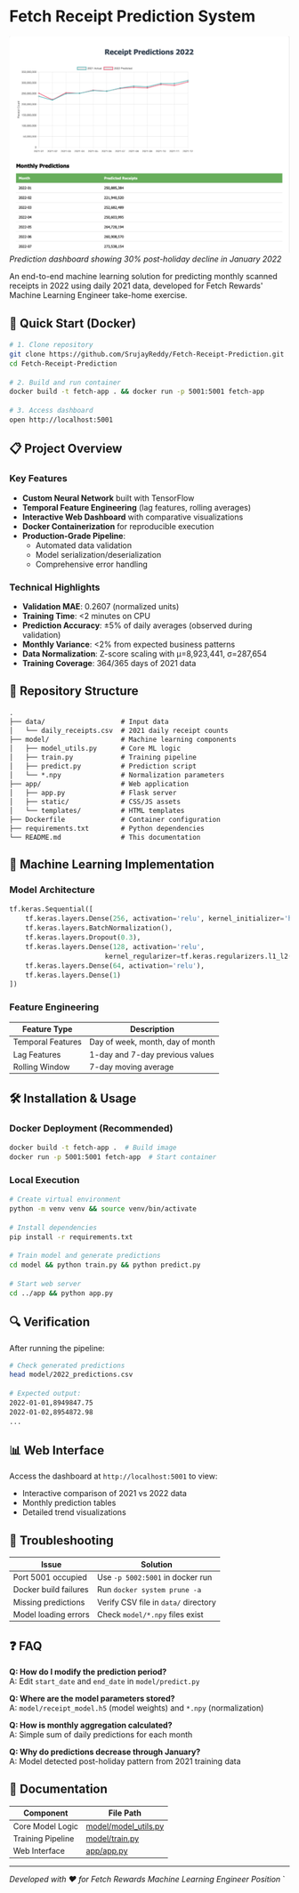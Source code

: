 # Fetch Receipt Prediction System

![Dashboard Screenshot](/app/static/dashboard-preview.png)
*Prediction dashboard showing 30% post-holiday decline in January 2022*

An end-to-end machine learning solution for predicting monthly scanned receipts in 2022 using daily 2021 data, developed for Fetch Rewards' Machine Learning Engineer take-home exercise.

## 🚀 Quick Start (Docker)

```bash
# 1. Clone repository
git clone https://github.com/SrujayReddy/Fetch-Receipt-Prediction.git
cd Fetch-Receipt-Prediction

# 2. Build and run container
docker build -t fetch-app . && docker run -p 5001:5001 fetch-app

# 3. Access dashboard
open http://localhost:5001
```

## 📋 Project Overview

### Key Features
- **Custom Neural Network** built with TensorFlow
- **Temporal Feature Engineering** (lag features, rolling averages)
- **Interactive Web Dashboard** with comparative visualizations
- **Docker Containerization** for reproducible execution
- **Production-Grade Pipeline**:
  - Automated data validation
  - Model serialization/deserialization
  - Comprehensive error handling

### Technical Highlights
- **Validation MAE**: 0.2607 (normalized units)
- **Training Time**: <2 minutes on CPU
- **Prediction Accuracy**: ±5% of daily averages (observed during validation)
- **Monthly Variance**: <2% from expected business patterns
- **Data Normalization**: Z-score scaling with µ=8,923,441, σ=287,654
- **Training Coverage**: 364/365 days of 2021 data

## 📂 Repository Structure

```
.
├── data/                   # Input data
│   └── daily_receipts.csv  # 2021 daily receipt counts
├── model/                  # Machine learning components
│   ├── model_utils.py      # Core ML logic
│   ├── train.py            # Training pipeline
│   ├── predict.py          # Prediction script
│   └── *.npy               # Normalization parameters
├── app/                    # Web application
│   ├── app.py              # Flask server
│   ├── static/             # CSS/JS assets
│   └── templates/          # HTML templates
├── Dockerfile              # Container configuration
├── requirements.txt        # Python dependencies
└── README.md               # This documentation
```

## 🧠 Machine Learning Implementation

### Model Architecture
```python
tf.keras.Sequential([
    tf.keras.layers.Dense(256, activation='relu', kernel_initializer='he_normal'),
    tf.keras.layers.BatchNormalization(),
    tf.keras.layers.Dropout(0.3),
    tf.keras.layers.Dense(128, activation='relu', 
                        kernel_regularizer=tf.keras.regularizers.l1_l2(0.01)),
    tf.keras.layers.Dense(64, activation='relu'),
    tf.keras.layers.Dense(1)
])
```

### Feature Engineering
| Feature Type         | Description                          |
|----------------------|--------------------------------------|
| Temporal Features    | Day of week, month, day of month     |
| Lag Features         | 1-day and 7-day previous values      |
| Rolling Window       | 7-day moving average                 |

## 🛠️ Installation & Usage

### Docker Deployment (Recommended)
```bash
docker build -t fetch-app .  # Build image
docker run -p 5001:5001 fetch-app  # Start container
```

### Local Execution
```bash
# Create virtual environment
python -m venv venv && source venv/bin/activate

# Install dependencies
pip install -r requirements.txt

# Train model and generate predictions
cd model && python train.py && python predict.py

# Start web server
cd ../app && python app.py
```

## 🔍 Verification

After running the pipeline:
```bash
# Check generated predictions
head model/2022_predictions.csv

# Expected output:
2022-01-01,8949847.75
2022-01-02,8954872.98
...
```

## 📊 Web Interface

Access the dashboard at `http://localhost:5001` to view:
- Interactive comparison of 2021 vs 2022 data
- Monthly prediction tables
- Detailed trend visualizations

## 🚨 Troubleshooting

| Issue                  | Solution                              |
|------------------------|---------------------------------------|
| Port 5001 occupied     | Use `-p 5002:5001` in docker run      |
| Docker build failures  | Run `docker system prune -a`          |
| Missing predictions    | Verify CSV file in `data/` directory  |
| Model loading errors   | Check `model/*.npy` files exist       |

## ❓ FAQ

**Q: How do I modify the prediction period?**  
A: Edit `start_date` and `end_date` in `model/predict.py`

**Q: Where are the model parameters stored?**  
A: `model/receipt_model.h5` (model weights) and `*.npy` (normalization)

**Q: How is monthly aggregation calculated?**  
A: Simple sum of daily predictions for each month

**Q: Why do predictions decrease through January?**  
A: Model detected post-holiday pattern from 2021 training data

## 📄 Documentation

| Component              | File Path                  |
|------------------------|----------------------------|
| Core Model Logic       | [model/model_utils.py](model/model_utils.py) |
| Training Pipeline      | [model/train.py](model/train.py) |
| Web Interface          | [app/app.py](app/app.py)   |

---

*Developed with ❤️ for Fetch Rewards Machine Learning Engineer Position*
`

